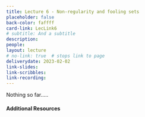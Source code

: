 ```yaml
---
title: Lecture 6 - Non-regularity and fooling sets
placeholder: false
back-color: faffff
card-link: LecLink6
# subtitle: And a subtitle
description:
people:
layout: lecture
# no-link: true  # stops link to page 
deliverydate: 2023-02-02
link-slides:
link-scribbles:
link-recording:
---
```


Nothing so far.....

<h4>Additional Resources</h4>








